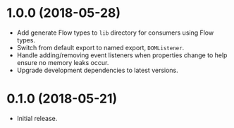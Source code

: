 # 1.0.0 (2018-05-28)

*   Add generate Flow types to `lib` directory for consumers using Flow types.
*   Switch from default export to named export, `DOMListener`.
*   Handle adding/removing event listeners when properties change to help ensure no memory leaks occur.
*   Upgrade development dependencies to latest versions.

# 0.1.0 (2018-05-21)

*   Initial release.


